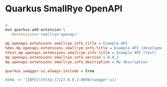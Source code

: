 # Quarkus SmallRye OpenAPI

##

```sh
#
mvn quarkus:add-extension \
  -Dextensions='smallrye-openapi'
```

<!-- ```ini
quarkus.swagger-ui.enable = true
``` -->

```ini
mp.openapi.extensions.smallrye.info.title = Example API
%dev.mp.openapi.extensions.smallrye.info.title = Example API (development)
%test.mp.openapi.extensions.smallrye.info.title = Example API (test)
mp.openapi.extensions.smallrye.info.version = 0.0.1
mp.openapi.extensions.smallrye.info.description = My description
```

```ini
quarkus.swagger-ui.always-include = true
```

```sh
echo -e '[INFO]\thttp://127.0.0.1:8080/swagger-ui/'
```

